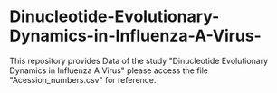 # Dinucleotide-Evolutionary-Dynamics-in-Influenza-A-Virus-
This repository provides Data of the study "Dinucleotide Evolutionary Dynamics in Influenza A Virus"
please access the file "Acession_numbers.csv" for reference.